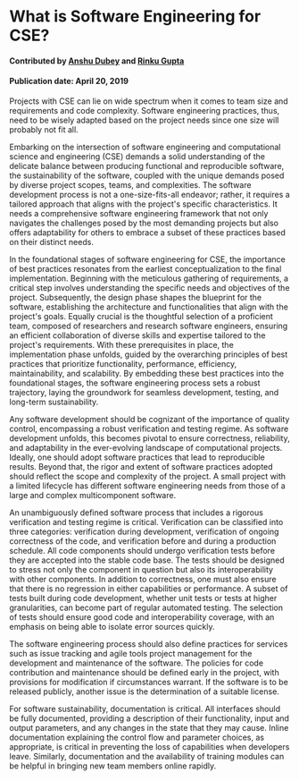 # What is Software Engineering for CSE?
#### Contributed by [Anshu Dubey](https://github.com/adubey64) and [Rinku Gupta](https://github.com/rinkug)
#### Publication date: April 20, 2019

<!--deck start--->
Projects with CSE can lie on wide spectrum when it comes to team size and requirements and code complexity. Software engineering practices, thus, need to be wisely adapted based on the project needs since one size will probably not fit all.  
<!--deck end--->

<!--body start--->

Embarking on the intersection of software engineering and computational science and engineering (CSE) demands a solid understanding of the delicate balance between producing functional and reproducible software, the sustainability of the software, coupled with the unique demands posed by diverse project scopes, teams, and complexities. The software development process is not a one-size-fits-all endeavor; rather, it requires a tailored approach that aligns with the project's specific characteristics. It needs a comprehensive software engineering framework that not only navigates the challenges posed by the most demanding projects but also offers adaptability for others to embrace a subset of these practices based on their distinct needs.

In the foundational stages of software engineering for CSE, the importance of best practices resonates from the earliest conceptualization to the final implementation. Beginning with the meticulous gathering of requirements, a critical step involves understanding the specific needs and objectives of the project. Subsequently, the design phase shapes the blueprint for the software, establishing the architecture and functionalities that align with the project's goals. Equally crucial is the thoughtful selection of a proficient team, composed of researchers and research software engineers, ensuring an efficient collaboration of diverse skills and expertise tailored to the project's requirements. With these prerequisites in place, the implementation phase unfolds, guided by the overarching principles of best practices that prioritize functionality, performance, efficiency, maintainability, and scalability. By embedding these best practices into the foundational stages, the software engineering process sets a robust trajectory, laying the groundwork for seamless development, testing, and long-term sustainability.

Any software development should be cognizant of the importance of quality control, encompassing a robust verification and testing regime. As software development unfolds, this becomes pivotal to ensure correctness, reliability, and adaptability in the ever-evolving landscape of computational projects. Ideally, one should adopt software practices that lead to reproducible results. Beyond that, the rigor and extent of software practices adopted should reflect the scope and complexity of the project. A small project with a limited lifecycle has different software engineering needs from those of a large and complex multicomponent software.

An unambiguously defined software process that includes a rigorous verification and testing regime is critical. Verification can be classified into three categories: verification during development, verification of ongoing correctness of the code, and verification before and during a production schedule. All code components should undergo verification tests before they are accepted into the stable code base. The tests should be designed to stress not only the component in question but also its interoperability with other components. In addition to correctness, one must also ensure that there is no regression in either capabilities or performance. A subset of tests built during code development, whether unit tests or tests at higher granularities, can become part of regular automated testing. The selection of tests should ensure good code and interoperability coverage, with an emphasis on being able to isolate error sources quickly.

The software engineering process should also define practices for services such as issue tracking and agile tools project management for the development and maintenance of the software. The policies for code contribution and maintenance should be defined early in the project, with provisions for modification if circumstances warrant. If the software is to be released publicly, another issue is the determination of a suitable license.

For software sustainability, documentation is critical. All interfaces should be fully documented, providing a description of their functionality, input and output parameters, and any changes in the state that they may cause. Inline documentation explaining the control flow and parameter choices, as appropriate, is critical in preventing the loss of capabilities when developers leave. Similarly, documentation and the availability of training modules can be helpful in bringing new team members online rapidly.

<!--body end--->


<!---
Publish: yes
Pinned: yes
Topics: software engineering
--->
